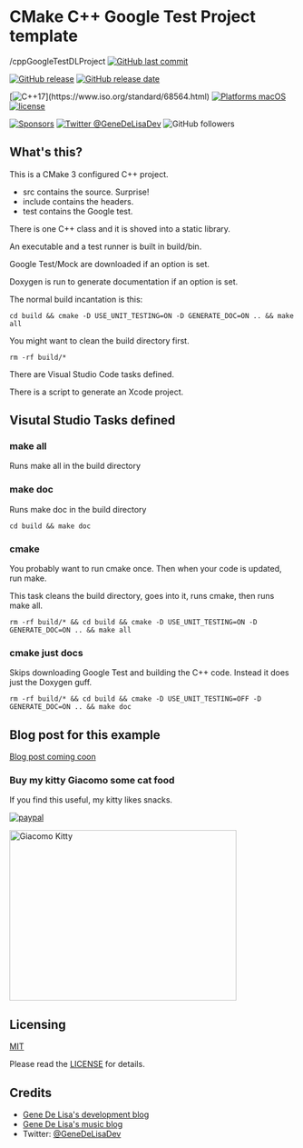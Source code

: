 # CMake C++ Google Test Project template

/cppGoogleTestDLProject
[![GitHub last commit](https://img.shields.io/github/last-commit/genedelisa/cppGoogleTestDLProject.svg)](https://github.com/genedelisa/cppGoogleTestDLProject/commits/master)

[![GitHub release](https://img.shields.io/github/release/genedelisa/cppGoogleTestDLProject.svg)](https://github.com/genedelisa/cppGoogleTestDLProject/releases/)
[![GitHub release date](https://img.shields.io/github/release-date/genedelisa/cppGoogleTestDLProject.svg)](https://github.com/genedelisa/cppGoogleTestDLProject/releases)

[![C++17](https://img.shields.io/badge/c++17-compatible-4BC51D.svg?style=flat")](https://www.iso.org/standard/68564.html)
[![Platforms macOS](https://img.shields.io/badge/Platforms-OS%20X-lightgray.svg?style=flat)](https://swift.org/)
[![license](https://img.shields.io/github/license/mashape/apistatus.svg)](https://en.wikipedia.org/wiki/MIT_License)

[![Sponsors](https://img.shields.io/badge/Sponsors-Rockhopper%20Technologies-orange.svg?style=flat)](http://www.rockhoppertech.com/)
[![Twitter @GeneDeLisaDev](https://img.shields.io/twitter/follow/GeneDeLisaDev.svg?style=social)](https://twitter.com/GeneDeLisaDev)
![GitHub followers](https://img.shields.io/github/followers/genedelisa.svg?label=Follow&style=social)

## What's this?

This is a CMake 3 configured C++ project.

* src contains the source. Surprise!
* include contains the headers.
* test contains the Google test.

There is one C++ class and it is shoved into a static library.

An executable and a test runner is built in build/bin.

Google Test/Mock are downloaded if an option is set.

Doxygen is run to generate documentation if an option is set.

The normal build incantation is this:

``` shell
cd build && cmake -D USE_UNIT_TESTING=ON -D GENERATE_DOC=ON .. && make all
```

You might want to clean the build directory first.

```shell
rm -rf build/*
```

There are Visual Studio Code tasks defined.

There is a script to generate an Xcode project.

## Visutal Studio Tasks defined

### make all

Runs make all in the build directory

### make doc

Runs make doc in the build directory

```shell
cd build && make doc
```

### cmake

You probably want to run cmake once. Then when your code is updated, run make.

This task cleans the build directory, goes into it, runs cmake, then runs make all.

```shell
rm -rf build/* && cd build && cmake -D USE_UNIT_TESTING=ON -D GENERATE_DOC=ON .. && make all
```

### cmake just docs

Skips downloading Google Test and building the C++ code. Instead it does just the Doxygen guff.

```shell
rm -rf build/* && cd build && cmake -D USE_UNIT_TESTING=OFF -D GENERATE_DOC=ON .. && make doc
```

## Blog post for this example

[Blog post coming coon](http://www.rockhoppertech.com/blog/)

### Buy my kitty Giacomo some cat food

If you find this useful, my kitty likes snacks.

[![paypal](https://www.paypalobjects.com/en_US/i/btn/btn_donate_SM.gif)](https://www.paypal.com/cgi-bin/webscr?cmd=_donations&business=F5KE9Z29MH8YQ&bnP-DonationsBF:btn_donate_SM.gif:NonHosted)

<img src="http://www.rockhoppertech.com/blog/wp-content/uploads/2016/07/momocoding-1024.png" alt="Giacomo Kitty" width="400" height="300">

## Licensing

[MIT](https://en.wikipedia.org/wiki/MIT_License)

Please read the [LICENSE](LICENSE) for details.

## Credits

* [Gene De Lisa's development blog](http://rockhoppertech.com/blog/)
* [Gene De Lisa's music blog](http://genedelisa.com/)
* Twitter: [@GeneDeLisaDev](http://twitter.com/genedelisadev)
